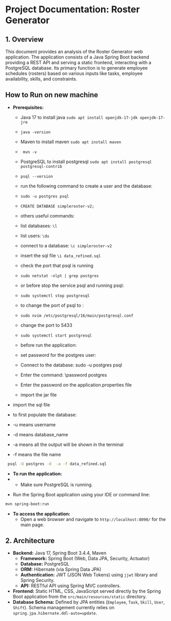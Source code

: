 # Project Documentation: Roster Generator

## 1. Overview

This document provides an analysis of the Roster Generator web application. The application consists of a Java Spring Boot backend providing a REST API and serving a static frontend, interacting with a PostgreSQL database. Its primary function is to generate employee schedules (rosters) based on various inputs like tasks, employee availability, skills, and constraints.

## How to Run on new machine
*   **Prerequisites:**
    *   Java 17 to install java ```sudo apt install openjdk-17-jdk openjdk-17-jre``` 
    * ```java -version```
    *   Maven to install maven ```sudo apt install maven```
    * ``` mvn -v```
    *   PostgreSQL to install postgresql ```sudo apt install postgresql postgresql-contrib```
    * ```psql --version```
    *  run the following command to create a user and the database:
    *  ```sudo -u postgres psql```
    * ```CREATE DATABASE simpleroster-v2;```
    *  others useful commands:
    *  list databases: ```\l```
    * list users: ```\du```
    * connect to a database: ```\c simpleroster-v2```
    * insert the sql file ```\i data_refined.sql```
    * check the port that psql is running 
    * ```sudo netstat -nlpt | grep postgres```
    * or before stop the service psql and running psql:
    * ```sudo systemctl stop postgresql``` 
    * to change the port of psql to : 
    * ```sudo nvim /etc/postgresql/16/main/postgresql.conf```
    * change the port to 5433
    * ```sudo systemctl start postgresql```
    * before run the application:
    * set password for the postgres user:
    * Connect to the database: sudo -u postgres psql 
    * Enter the command: \password postgres
    * Enter the password on the application.properties file

    * import the jar file
* import the sql file

* to first populate the database:
* -u means username
* -d means database_name
* -a means all the output will be shown in the terminal
* -f means the file name
```bash
 psql -U postgres -d  -a -f data_refined.sql
 ```
*   **To run the application:**
* - Make sure PostgreSQL is running.
- Run the Spring Boot application using your IDE or command line:
```bash
mvn spring-boot:run
```
*   **To access the application:**
    *   Open a web browser and navigate to `http://localhost:8090/` for the main page.




## 2. Architecture

*   **Backend:** Java 17, Spring Boot 3.4.4, Maven
    *   **Framework:** Spring Boot (Web, Data JPA, Security, Actuator)
    *   **Database:** PostgreSQL
    *   **ORM:** Hibernate (via Spring Data JPA)
    *   **Authentication:** JWT (JSON Web Tokens) using `jjwt` library and Spring Security.
    *   **API:** RESTful API using Spring MVC controllers.
*   **Frontend:** Static HTML, CSS, JavaScript served directly by the Spring Boot application from the `src/main/resources/static` directory.
*   **Database Schema:** Defined by JPA entities (`Employee`, `Task`, `Skill`, `User`, `Shift`). Schema management currently relies on `spring.jpa.hibernate.ddl-auto=update`.
